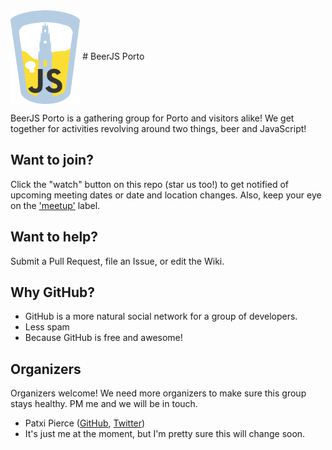 <img src="./assets/beerjs-porto.png?raw=true" height="150" align="center" alt="Edited original logo from the beerjs assets.">
# BeerJS Porto

BeerJS Porto is a gathering group for Porto and visitors alike! We get together for activities revolving around two things, beer and JavaScript!

## Want to join?

Click the "watch" button on this repo (star us too!) to get notified of upcoming meeting dates or date and location changes.  Also, keep your eye on the ['meetup'](https://github.com/beerjs/porto/labels/meetup) label.

## Want to help?

Submit a Pull Request, file an Issue, or edit the Wiki.

## Why GitHub?

* GitHub is a more natural social network for a group of developers.
* Less spam
* Because GitHub is free and awesome!

## Organizers

Organizers welcome! We need more organizers to make sure this group stays healthy. PM me and we will be in touch.

* Patxi Pierce ([GitHub](https://github.com/pachanka), [Twitter](https://twitter.com/patxipierce))
* It's just me at the moment, but I'm pretty sure this will change soon.